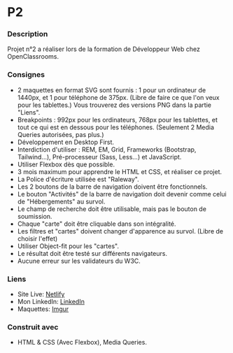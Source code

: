 # P2

### Description

Projet n°2 a réaliser lors de la formation de Développeur Web chez OpenClassrooms.

### Consignes

- 2 maquettes en format SVG sont fournis : 1 pour un ordinateur de 1440px, et 1 pour téléphone de 375px. (Libre de faire ce que l'on veux pour les tablettes.)
Vous trouverez des versions PNG dans la partie "Liens".
- Breakpoints : 992px pour les ordinateurs, 768px pour les tablettes, et tout ce qui est en dessous pour les téléphones. (Seulement 2 Media Queries autorisées, pas plus.)
- Développement en Desktop First.
- Interdiction d'utiliser : REM, EM, Grid, Frameworks (Bootstrap, Tailwind...), Pré-processeur (Sass, Less...) et JavaScript.
- Utiliser Flexbox dès que possible.
- 3 mois maximum pour apprendre le HTML et CSS, et réaliser ce projet.
- La Police d'écriture utilisée est "Raleway".
- Les 2 boutons de la barre de navigation doivent être fonctionnels.
- Le bouton "Activités" de la barre de navigation doit devenir comme celui de "Hébergements" au survol.
- Le champ de recherche doit être utilisable, mais pas le bouton de soumission.
- Chaque "carte" doit être cliquable dans son intégralité.
- Les filtres et "cartes" doivent changer d'apparence au survol. (Libre de choisir l'effet)
- Utiliser Object-fit pour les "cartes".
- Le résultat doit être testé sur différents navigateurs.
- Aucune erreur sur les validateurs du W3C.

### Liens

- Site Live: [Netlify](https://splendorous-buttercream-6a8dff.netlify.app/)
- Mon LinkedIn: [LinkedIn](https://www.linkedin.com/in/alexispayen/)
- Maquettes: [Imgur](https://imgur.com/a/3G6w4i2)

### Construit avec

- HTML & CSS (Avec Flexbox), Media Queries.
